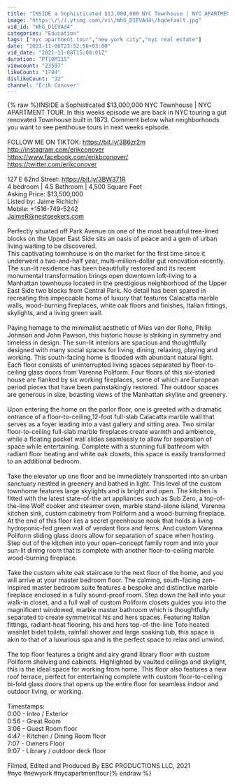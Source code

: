 ```yaml
---
title: "INSIDE a Sophisticated $13,000,000 NYC Townhouse | NYC APARTMENT TOUR"
image: "https:\/\/i.ytimg.com\/vi\/WhG_D1EVAd4\/hqdefault.jpg"
vid_id: "WhG_D1EVAd4"
categories: "Education"
tags: ["nyc apartment tour","new york city","nyc real estate"]
date: "2021-11-08T23:52:56+03:00"
vid_date: "2021-11-08T15:00:01Z"
duration: "PT10M11S"
viewcount: "23597"
likeCount: "1784"
dislikeCount: "32"
channel: "Erik Conover"
---
```

{% raw %}INSIDE a Sophisticated $13,000,000 NYC Townhouse | NYC APARTMENT TOUR. In this weeks episode we are back in NYC touring a gut renovated Townhouse built in 1873. Comment below what neighborhoods you want to see penthouse tours in next weeks episode. <br /><br />FOLLOW ME ON TIKTOK: <a rel="nofollow" target="blank" href="https://bit.ly/3B6zr2m">https://bit.ly/3B6zr2m</a><br /><a rel="nofollow" target="blank" href="http://instagram.com/erikconover">http://instagram.com/erikconover</a><br /><a rel="nofollow" target="blank" href="https://www.facebook.com/erikbconover/">https://www.facebook.com/erikbconover/</a><br /><a rel="nofollow" target="blank" href="https://twitter.com/erikconover">https://twitter.com/erikconover</a><br /><br />127 E 62nd Street: <a rel="nofollow" target="blank" href="https://bit.ly/3BW371R">https://bit.ly/3BW371R</a><br />4 bedroom | 4.5 Bathroom | 4,500 Square Feet <br />Asking Price: $13,500,000<br />Listed by: Jaime Richichi<br />Mobile: +1516-749-5242<br />JaimeR@nestseekers.com<br /><br />Perfectly situated off Park Avenue on one of the most beautiful tree-lined blocks on the Upper East Side sits an oasis of peace and a gem of urban living waiting to be discovered.<br />This captivating townhouse is on the market for the first time since it underwent a two-and-half year, multi-million-dollar gut renovation recently. The sun-lit residence has been beautifully restored and its recent monumental transformation brings open downtown loft-living to a Manhattan townhouse located in the prestigious neighborhood of the Upper East Side two blocks from Central Park. No detail has been spared in recreating this impeccable home of luxury that features Calacatta marble walls, wood-burning fireplaces, white oak floors and finishes, Italian fittings, skylights, and a living green wall.<br /><br />Paying homage to the minimalist aesthetic of Mies van der Rohe, Philip Johnson and John Pawson, this historic house is striking in symmetry and timeless in design. The sun-lit interiors are spacious and thoughtfully designed with many social spaces for living, dining, relaxing, playing and working. This south-facing home is flooded with abundant natural light. Each floor consists of uninterrupted living spaces separated by floor-to-ceiling glass doors from Varenna Poliform. Four floors of this six-storied house are flanked by six working fireplaces, some of which are European period pieces that have been painstakingly restored. The outdoor spaces are generous in size, boasting views of the Manhattan skyline and greenery.<br /><br />Upon entering the home on the parlor floor, one is greeted with a dramatic entrance of a floor-to-ceiling,12-foot full-slab Calacatta marble wall that serves as a foyer leading into a vast gallery and sitting area. Two similar floor-to-ceiling full-slab marble fireplaces create warmth and ambience, while a floating pocket wall slides seamlessly to allow for separation of space while entertaining. Complete with a stunning full bathroom with radiant floor heating and white oak closets, this space is easily transformed to an additional bedroom.<br /><br />Take the elevator up one floor and be immediately transported into an urban sanctuary nestled in greenery and bathed in light. This level of the custom townhome features large skylights and is bright and open. The kitchen is fitted with the latest state-of-the art appliances such as Sub Zero, a top-of-the-line Wolf cooker and steamer oven, marble stand-alone island, Varenna kitchen sink, custom cabinetry from Poliform and a wood-burning fireplace. At the end of this floor lies a secret greenhouse nook that holds a living hydroponic-fed green wall of verdant flora and ferns. And custom Varenna Poliform sliding glass doors allow for separation of space when hosting. Step out of the kitchen into your open–concept family room and into your sun-lit dining room that is complete with another floor-to-ceiling marble wood-burning fireplace.<br /><br />Take the custom white oak staircase to the next floor of the home, and you will arrive at your master bedroom floor. The calming, south-facing zen-inspired master bedroom suite features a bespoke and distinctive marble fireplace enclosed in a fully sound-proof room. Step down the hall into your walk-in closet, and a full wall of custom Poliform closets guides you into the magnificent windowed, marble master bathroom which is thoughtfully separated to create symmetrical his and hers spaces. Featuring Italian fittings, radiant‐heat flooring, his and hers top-of-the-line Toto heated washlet bidet toilets, rainfall shower and large soaking tub, this space is akin to that of a luxurious spa and is the perfect space to relax and unwind.<br /><br />The top floor features a bright and airy grand library floor with custom Poliform shelving and cabinets. Highlighted by vaulted ceilings and skylight, this is the ideal space for working from home. This floor also features a new roof terrace, perfect for entertaining complete with custom floor-to-ceiling bi-fold glass doors that opens up the entire floor for seamless indoor and outdoor living, or working.<br /><br />Timestamps: <br />0:00 - Intro / Exterior <br />0:56 -  Great Room <br />3:06 - Guest Room floor <br />4:47 - Kitchen / Dining Room floor <br />7:07 - Owners Floor  <br />9:07 - Library / outdoor deck floor <br /> <br />Filmed, Edited and Produced By EBC PRODUCTIONS LLC, 2021<br />#nyc #newyork #nycapartmenttour{% endraw %}
